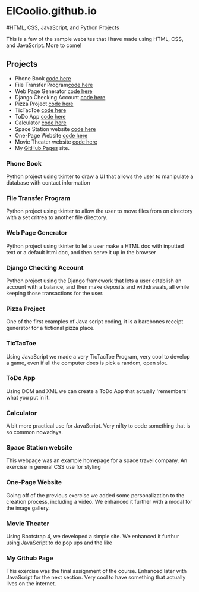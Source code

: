 # ElCoolio.github.io
#HTML, CSS, JavaScript, and Python Projects

This is a few of the sample websites that I have made using HTML, CSS, and JavaScript.  More to come!

## Projects


- Phone Book [code here](https://github.com/ElCoolio/Python-Projects/tree/main/Python%20Assignment%2005%20-%20Phone%20Book)
- File Transfer Program[code here](https://github.com/ElCoolio/Python-Projects/tree/main/Python%20Assignment%2012%20-%20File%20Transfer)
- Web Page Generator [code here](https://github.com/ElCoolio/Python-Projects/tree/main/Python%20assignment%2013%20-%20Web%20Page%20Generator)
- Django Checking Account [code here](https://github.com/ElCoolio/Python-Projects/tree/main/Python%20Assignment%2015%20-%20Checking%20account/Django_Checkbook_Project)
- Pizza Project [code here](https://github.com/ElCoolio/Tech-Academy-Projects/tree/main/JavaScript_Projects/Pizza_Project)
- TicTacToe [code here](https://github.com/ElCoolio/Tech-Academy-Projects/tree/main/JavaScript_Projects/TicTacToe)
- ToDo App [code here](https://github.com/ElCoolio/Tech-Academy-Projects/tree/main/JavaScript_Projects/Todo_app)
- Calculator [code here](https://github.com/ElCoolio/Tech-Academy-Projects/tree/main/JavaScript_Projects/Calculator)
- Space Station website [code here](https://github.com/ElCoolio/Tech-Academy-Projects/tree/main/HTML_and_CSS_Projects/Project%20SS)
- One-Page Website [code here](https://github.com/ElCoolio/Tech-Academy-Projects/tree/main/HTML_and_CSS_Projects/One-Page%20Website)
- Movie Theater website [code  here](https://github.com/ElCoolio/Tech-Academy-Projects/tree/main/HTML_and_CSS_Projects/bootstrap4_project)
- My [GitHub Pages](https://elcoolio.github.io/) site.

### Phone Book
Python project using tkinter to draw a UI that allows the user to manipulate a database with contact information

### File Transfer Program
Python project using tkinter to allow the user to move files from on directory with a set critrea to another file directory.

### Web Page Generator
Python project using tkinter to let a user make a HTML doc with inputted text or a default html doc, and then serve it up in the browser

### Django Checking Account
Python project using the Django framework that lets a user establish an account with a balance, and then make deposits and withdrawals, all while keeping those transactions for the user.

### Pizza Project
One of the first examples of Java script coding, it is a barebones receipt generator for a fictional pizza place.

### TicTacToe
Using JavaScript we made a very TicTacToe Program, very cool to develop a game, even if all the computer does is pick a random, open slot.

### ToDo App
Using DOM and XML we can create a ToDo App that actually 'remembers' what you put in it.

### Calculator
A bit more practical use for JavaScript.  Very nifty to code something that is so common nowadays.

### Space Station website
This webpage was an example homepage for a space travel company.  An exercise in general CSS use for styling

### One-Page Website
Going off of the previous exercise we added some personalization to the creation process, including a video.  We enhanced it further with a modal for the image gallery.

### Movie Theater
Using Bootstrap 4, we developed a simple site.  We enhanced it furthur using JavaScript to do pop ups and the like

### My Github Page
This exercise was the final assignment of the course. Enhanced later with JavaScript for the next section.  Very cool to have something that actually lives on the internet.
